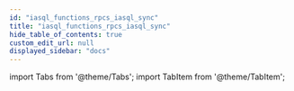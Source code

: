 ```yaml
---
id: "iasql_functions_rpcs_iasql_sync"
title: "iasql_functions_rpcs_iasql_sync"
hide_table_of_contents: true
custom_edit_url: null
displayed_sidebar: "docs"
---
```


import Tabs from '@theme/Tabs';
import TabItem from '@theme/TabItem';

<Tabs queryString="view">
  <TabItem value="components" label="Components" default>

</TabItem>
  <TabItem value="code-examples" label="Code examples">

</TabItem>
</Tabs>
